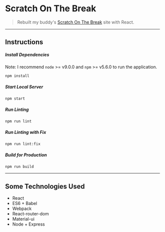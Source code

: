 # Scratch On The Break
> Rebuilt my buddy's [Scratch On The Break](https://scratchonthebreak.com/) site with React.

- - - -

## Instructions

##### Install Dependencies
Note: I recommend `node` >= v9.0.0 and `npm` >= v5.6.0 to run the application.

```
npm install
```

##### Start Local Server
```
npm start
```

##### Run Linting
```
npm run lint
```

##### Run Linting with Fix
```
npm run lint:fix
```

##### Build for Production
```
npm run build
```

- - - -

## Some Technologies Used
* React
* ES6 + Babel
* Webpack
* React-router-dom
* Material-ui
* Node + Express
